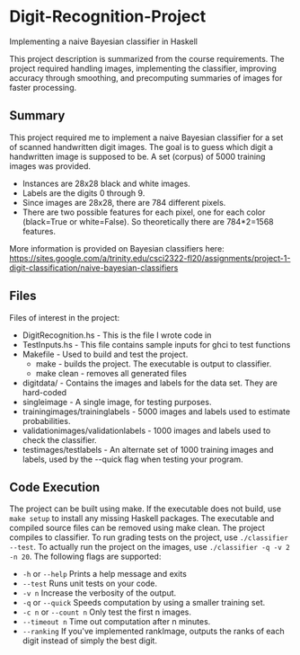 # Digit-Recognition-Project
Implementing a naive Bayesian classifier in Haskell

This project description is summarized from the course requirements. The project required handling images, implementing the classifier, improving accuracy through smoothing, and precomputing summaries of images for faster processing. 

## Summary
This project required me to implement a naive Bayesian classifier for a set of scanned handwritten digit images. The goal is to guess which digit a handwritten image is supposed to be. A set (corpus) of 5000 training images was provided. 
* Instances are 28x28 black and white images.
* Labels are the digits 0 through 9.
* Since images are 28x28, there are 784 different pixels.
* There are two possible features for each pixel, one for each color (black=True or white=False). So theoretically there are 784*2=1568 features.

More information is provided on Bayesian classifiers here: https://sites.google.com/a/trinity.edu/csci2322-fl20/assignments/project-1-digit-classification/naive-bayesian-classifiers

## Files
Files of interest in the project:
* DigitRecognition.hs - This is the file I wrote code in
* TestInputs.hs - This file contains sample inputs for ghci to test functions
* Makefile - Used to build and test the project. 
  * make - builds the project.  The executable is output to classifier.
  * make clean - removes all generated files
* digitdata/ - Contains the images and labels for the data set. They are hard-coded
* singleimage - A single image, for testing purposes.
* trainingimages/traininglabels  - 5000 images and labels used to estimate probabilities.
* validationimages/validationlabels  - 1000 images and labels used to check the classifier.
* testimages/testlabels  - An alternate set of 1000 training images and labels, used by the --quick flag when testing your program.

## Code Execution
The project can be built using make. If the executable does not build, use `make setup` to install any missing Haskell packages. The executable and compiled source files can be removed using make clean.  The project compiles to classifier. To run grading tests on the project, use `./classifier --test`. To actually run the project on the images, use `./classifier -q -v 2 -n 20`. The following flags are supported: 

* `-h`  or  `--help`	Prints a help message and exits
* `--test` Runs unit tests on your code.
* `-v n` Increase the verbosity of the output. 
* `-q` or `--quick` Speeds computation by using a smaller training set.
* `-c n` or `--count n`	Only test the first n images.
* `--timeout n` Time out computation after n minutes.
* `--ranking` If you've implemented rankImage, outputs the ranks of each digit instead of simply the best digit. 
 
 
